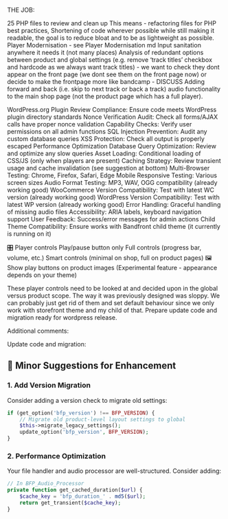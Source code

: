 THE JOB:

 25 PHP files to review and clean up
This means - refactoring files for PHP best practices, Shortening of code wherever possible while still making it readable, the goal is to reduce bloat and to be as lightweight as possible. 
Player Modernisation - see Player Modernisation md
Input sanitation anywhere it needs it (not many places)
Analysis of redundant options between product and global settings (e.g. remove ‘track titles’ checkbox and hardcode as we always want track titles) - we want to check they dont appear on the front page (we dont see them on the front page now) or decide to make the frontpage more like bandcamp - DISCUSS 
Adding forward and back (i.e. skip to next track or back a track) audio functionality to the main shop page (not the product page which has a full player).



WordPress.org Plugin Review Compliance: Ensure code meets WordPress plugin directory standards
Nonce Verification Audit: Check all forms/AJAX calls have proper nonce validation
Capability Checks: Verify user permissions on all admin functions
SQL Injection Prevention: Audit any custom database queries
XSS Protection: Check all output is properly escaped
Performance Optimization
Database Query Optimization: Review and optimize any slow queries
Asset Loading: Conditional loading of CSS/JS (only when players are present)
Caching Strategy: Review transient usage and cache invalidation (see suggestion at bottom)
Multi-Browser Testing: Chrome, Firefox, Safari, Edge
Mobile Responsive Testing: Various screen sizes
Audio Format Testing: MP3, WAV, OGG compatibility (already working good)
WooCommerce Version Compatibility: Test with latest WC version (already working good)
WordPress Version Compatibility: Test with latest WP version (already working good)
Error Handling: Graceful handling of missing audio files
Accessibility: ARIA labels, keyboard navigation support
User Feedback: Success/error messages for admin actions
Child Theme Compatibility: Ensure works with Bandfront child theme (it currently is running on it)


🎛️ Player controls
 Play/pause button only
 Full controls (progress bar, volume, etc.)
 Smart controls (minimal on shop, full on product pages)
 🖼️ Show play buttons on product images
(Experimental feature - appearance depends on your theme)

These player controls need to be looked at and decided upon in the global versus product scope. The way it was previously designed was sloppy. We can probably just get rid of them and set default behaviour since we only work with storefront theme and my child of that.
Prepare update code and migration ready for wordpress release.

Additional comments:

Update code and migration:

## 🔧 **Minor Suggestions for Enhancement**


### **1. Add Version Migration**
Consider adding a version check to migrate old settings:
```php
if (get_option('bfp_version') !== BFP_VERSION) {
    // Migrate old product-level layout settings to global
    $this->migrate_legacy_settings();
    update_option('bfp_version', BFP_VERSION);
}
```

### **2. Performance Optimization**
Your file handler and audio processor are well-structured. Consider adding:
```php
// In BFP_Audio_Processor
private function get_cached_duration($url) {
    $cache_key = 'bfp_duration_' . md5($url);
    return get_transient($cache_key);
}
```


